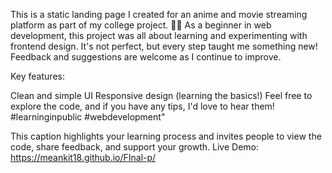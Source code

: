  This is a static landing page I created for an anime and movie streaming platform as part of my college project. 🎥🍿 As a beginner in web development, this project was all about learning and experimenting with frontend design. It's not perfect, but every step taught me something new! Feedback and suggestions are welcome as I continue to improve.

Key features:

Clean and simple UI
Responsive design (learning the basics!)
Feel free to explore the code, and if you have any tips, I'd love to hear them! #learninginpublic #webdevelopment"

This caption highlights your learning process and invites people to view the code, share feedback, and support your growth.
Live Demo: https://meankit18.github.io/FInal-p/
